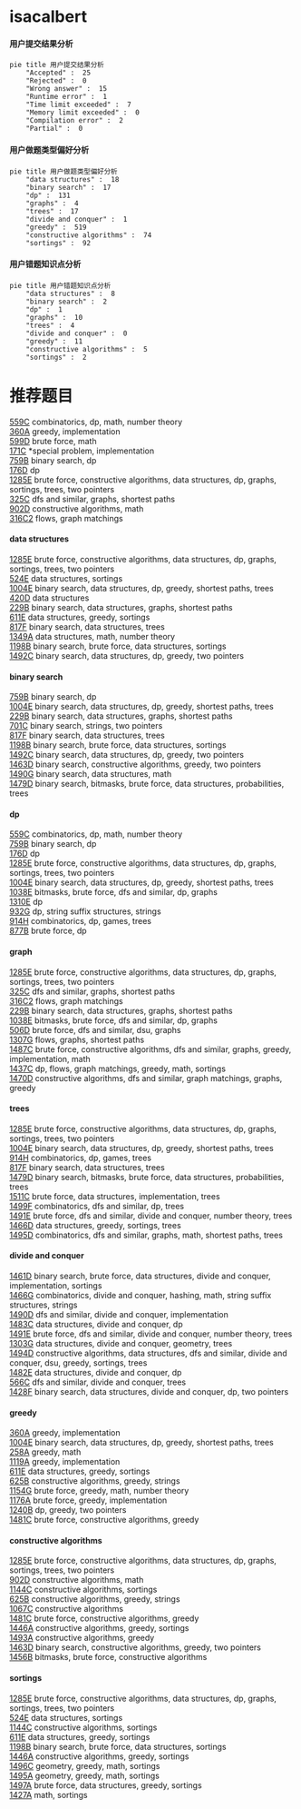 # isacalbert
<!-- tabs:start -->
#### **用户提交结果分析**

```mermaid
pie title 用户提交结果分析
    "Accepted" :  25
    "Rejected" :  0
    "Wrong answer" :  15
    "Runtime error" :  1
    "Time limit exceeded" :  7
    "Memory limit exceeded" :  0
    "Compilation error" :  2
    "Partial" :  0
```
#### **用户做题类型偏好分析**

```mermaid
pie title 用户做题类型偏好分析
    "data structures" :  18
    "binary search" :  17
    "dp" :  131
    "graphs" :  4
    "trees" :  17
    "divide and conquer" :  1
    "greedy" :  519
    "constructive algorithms" :  74
    "sortings" :  92
```
#### **用户错题知识点分析**

```mermaid
pie title 用户错题知识点分析
    "data structures" :  8
    "binary search" :  2
    "dp" :  1
    "graphs" :  10
    "trees" :  4
    "divide and conquer" :  0
    "greedy" :  11
    "constructive algorithms" :  5
    "sortings" :  2
```
<!-- tabs:end -->
# 推荐题目
[559C](http://codeforces.com/problemset/problem/559/C)		combinatorics,
                        dp,
                        math,
                        number theory		  
[360A](http://codeforces.com/problemset/problem/360/A)		greedy,
                        implementation		  
[599D](http://codeforces.com/problemset/problem/599/D)		brute force,
                        math		  
[171C](http://codeforces.com/problemset/problem/171/C)		*special problem,
                        implementation		  
[759B](https://codeforces.com/contest/759/problem/B)		binary search,
                        dp		  
[176D](http://codeforces.com/problemset/problem/176/D)		dp		  
[1285E](http://codeforces.com/problemset/problem/1285/E)		brute force,
                        constructive algorithms,
                        data structures,
                        dp,
                        graphs,
                        sortings,
                        trees,
                        two pointers		  
[325C](http://codeforces.com/problemset/problem/325/C)		dfs and similar,
                        graphs,
                        shortest paths		  
[902D](https://codeforces.com/contest/902/problem/D)		constructive algorithms,
                        math		  
[316C2](http://codeforces.com/problemset/problem/316/C2)		flows,
                        graph matchings		  
<!-- tabs:start -->
#### **data structures**
[1285E](http://codeforces.com/problemset/problem/1285/E)		brute force,
                        constructive algorithms,
                        data structures,
                        dp,
                        graphs,
                        sortings,
                        trees,
                        two pointers		  
[524E](http://codeforces.com/problemset/problem/524/E)		data structures,
                        sortings		  
[1004E](http://codeforces.com/problemset/problem/1004/E)		binary search,
                        data structures,
                        dp,
                        greedy,
                        shortest paths,
                        trees		  
[420D](http://codeforces.com/problemset/problem/420/D)		data structures		  
[229B](http://codeforces.com/problemset/problem/229/B)		binary search,
                        data structures,
                        graphs,
                        shortest paths		  
[611E](http://codeforces.com/problemset/problem/611/E)		data structures,
                        greedy,
                        sortings		  
[817F](http://codeforces.com/problemset/problem/817/F)		binary search,
                        data structures,
                        trees		  
[1349A](http://codeforces.com/problemset/problem/1349/A)		data structures,
                        math,
                        number theory		  
[1198B](http://codeforces.com/problemset/problem/1198/B)		binary search,
                        brute force,
                        data structures,
                        sortings		  
[1492C](http://codeforces.com/problemset/problem/1492/C)		binary search,
                        data structures,
                        dp,
                        greedy,
                        two pointers		  
#### **binary search**
[759B](https://codeforces.com/contest/759/problem/B)		binary search,
                        dp		  
[1004E](http://codeforces.com/problemset/problem/1004/E)		binary search,
                        data structures,
                        dp,
                        greedy,
                        shortest paths,
                        trees		  
[229B](http://codeforces.com/problemset/problem/229/B)		binary search,
                        data structures,
                        graphs,
                        shortest paths		  
[701C](http://codeforces.com/problemset/problem/701/C)		binary search,
                        strings,
                        two pointers		  
[817F](http://codeforces.com/problemset/problem/817/F)		binary search,
                        data structures,
                        trees		  
[1198B](http://codeforces.com/problemset/problem/1198/B)		binary search,
                        brute force,
                        data structures,
                        sortings		  
[1492C](http://codeforces.com/problemset/problem/1492/C)		binary search,
                        data structures,
                        dp,
                        greedy,
                        two pointers		  
[1463D](http://codeforces.com/problemset/problem/1463/D)		binary search,
                        constructive algorithms,
                        greedy,
                        two pointers		  
[1490G](http://codeforces.com/problemset/problem/1490/G)		binary search,
                        data structures,
                        math		  
[1479D](http://codeforces.com/problemset/problem/1479/D)		binary search,
                        bitmasks,
                        brute force,
                        data structures,
                        probabilities,
                        trees		  
#### **dp**
[559C](http://codeforces.com/problemset/problem/559/C)		combinatorics,
                        dp,
                        math,
                        number theory		  
[759B](https://codeforces.com/contest/759/problem/B)		binary search,
                        dp		  
[176D](http://codeforces.com/problemset/problem/176/D)		dp		  
[1285E](http://codeforces.com/problemset/problem/1285/E)		brute force,
                        constructive algorithms,
                        data structures,
                        dp,
                        graphs,
                        sortings,
                        trees,
                        two pointers		  
[1004E](http://codeforces.com/problemset/problem/1004/E)		binary search,
                        data structures,
                        dp,
                        greedy,
                        shortest paths,
                        trees		  
[1038E](http://codeforces.com/problemset/problem/1038/E)		bitmasks,
                        brute force,
                        dfs and similar,
                        dp,
                        graphs		  
[1310E](http://codeforces.com/problemset/problem/1310/E)		dp		  
[932G](http://codeforces.com/problemset/problem/932/G)		dp,
                        string suffix structures,
                        strings		  
[914H](http://codeforces.com/problemset/problem/914/H)		combinatorics,
                        dp,
                        games,
                        trees		  
[877B](http://codeforces.com/problemset/problem/877/B)		brute force,
                        dp		  
#### **graph**
[1285E](http://codeforces.com/problemset/problem/1285/E)		brute force,
                        constructive algorithms,
                        data structures,
                        dp,
                        graphs,
                        sortings,
                        trees,
                        two pointers		  
[325C](http://codeforces.com/problemset/problem/325/C)		dfs and similar,
                        graphs,
                        shortest paths		  
[316C2](http://codeforces.com/problemset/problem/316/C2)		flows,
                        graph matchings		  
[229B](http://codeforces.com/problemset/problem/229/B)		binary search,
                        data structures,
                        graphs,
                        shortest paths		  
[1038E](http://codeforces.com/problemset/problem/1038/E)		bitmasks,
                        brute force,
                        dfs and similar,
                        dp,
                        graphs		  
[506D](http://codeforces.com/problemset/problem/506/D)		brute force,
                        dfs and similar,
                        dsu,
                        graphs		  
[1307G](http://codeforces.com/problemset/problem/1307/G)		flows,
                        graphs,
                        shortest paths		  
[1487C](http://codeforces.com/problemset/problem/1487/C)		brute force,
                        constructive algorithms,
                        dfs and similar,
                        graphs,
                        greedy,
                        implementation,
                        math		  
[1437C](http://codeforces.com/problemset/problem/1437/C)		dp,
                        flows,
                        graph matchings,
                        greedy,
                        math,
                        sortings		  
[1470D](http://codeforces.com/problemset/problem/1470/D)		constructive algorithms,
                        dfs and similar,
                        graph matchings,
                        graphs,
                        greedy		  
#### **trees**
[1285E](http://codeforces.com/problemset/problem/1285/E)		brute force,
                        constructive algorithms,
                        data structures,
                        dp,
                        graphs,
                        sortings,
                        trees,
                        two pointers		  
[1004E](http://codeforces.com/problemset/problem/1004/E)		binary search,
                        data structures,
                        dp,
                        greedy,
                        shortest paths,
                        trees		  
[914H](http://codeforces.com/problemset/problem/914/H)		combinatorics,
                        dp,
                        games,
                        trees		  
[817F](http://codeforces.com/problemset/problem/817/F)		binary search,
                        data structures,
                        trees		  
[1479D](http://codeforces.com/problemset/problem/1479/D)		binary search,
                        bitmasks,
                        brute force,
                        data structures,
                        probabilities,
                        trees		  
[1511C](http://codeforces.com/problemset/problem/1511/C)		brute force,
                        data structures,
                        implementation,
                        trees		  
[1499F](http://codeforces.com/problemset/problem/1499/F)		combinatorics,
                        dfs and similar,
                        dp,
                        trees		  
[1491E](http://codeforces.com/problemset/problem/1491/E)		brute force,
                        dfs and similar,
                        divide and conquer,
                        number theory,
                        trees		  
[1466D](http://codeforces.com/problemset/problem/1466/D)		data structures,
                        greedy,
                        sortings,
                        trees		  
[1495D](http://codeforces.com/problemset/problem/1495/D)		combinatorics,
                        dfs and similar,
                        graphs,
                        math,
                        shortest paths,
                        trees		  
#### **divide and conquer**
[1461D](http://codeforces.com/problemset/problem/1461/D)		binary search,
                        brute force,
                        data structures,
                        divide and conquer,
                        implementation,
                        sortings		  
[1466G](http://codeforces.com/problemset/problem/1466/G)		combinatorics,
                        divide and conquer,
                        hashing,
                        math,
                        string suffix structures,
                        strings		  
[1490D](http://codeforces.com/problemset/problem/1490/D)		dfs and similar,
                        divide and conquer,
                        implementation		  
[1483C](https://codeforces.com/contest/1483/problem/C)		data structures,
                        divide and conquer,
                        dp		  
[1491E](http://codeforces.com/problemset/problem/1491/E)		brute force,
                        dfs and similar,
                        divide and conquer,
                        number theory,
                        trees		  
[1303G](http://codeforces.com/problemset/problem/1303/G)		data structures,
                        divide and conquer,
                        geometry,
                        trees		  
[1494D](http://codeforces.com/problemset/problem/1494/D)		constructive algorithms,
                        data structures,
                        dfs and similar,
                        divide and conquer,
                        dsu,
                        greedy,
                        sortings,
                        trees		  
[1482E](http://codeforces.com/problemset/problem/1482/E)		data structures,
                        divide and conquer,
                        dp		  
[566C](http://codeforces.com/problemset/problem/566/C)		dfs and similar,
                        divide and conquer,
                        trees		  
[1428F](http://codeforces.com/problemset/problem/1428/F)		binary search,
                        data structures,
                        divide and conquer,
                        dp,
                        two pointers		  
#### **greedy**
[360A](http://codeforces.com/problemset/problem/360/A)		greedy,
                        implementation		  
[1004E](http://codeforces.com/problemset/problem/1004/E)		binary search,
                        data structures,
                        dp,
                        greedy,
                        shortest paths,
                        trees		  
[258A](http://codeforces.com/problemset/problem/258/A)		greedy,
                        math		  
[1119A](http://codeforces.com/problemset/problem/1119/A)		greedy,
                        implementation		  
[611E](http://codeforces.com/problemset/problem/611/E)		data structures,
                        greedy,
                        sortings		  
[625B](http://codeforces.com/problemset/problem/625/B)		constructive algorithms,
                        greedy,
                        strings		  
[1154G](http://codeforces.com/problemset/problem/1154/G)		brute force,
                        greedy,
                        math,
                        number theory		  
[1176A](http://codeforces.com/problemset/problem/1176/A)		brute force,
                        greedy,
                        implementation		  
[1240B](https://codeforces.com/contest/1240/problem/B)		dp,
                        greedy,
                        two pointers		  
[1481C](http://codeforces.com/problemset/problem/1481/C)		brute force,
                        constructive algorithms,
                        greedy		  
#### **constructive algorithms**
[1285E](http://codeforces.com/problemset/problem/1285/E)		brute force,
                        constructive algorithms,
                        data structures,
                        dp,
                        graphs,
                        sortings,
                        trees,
                        two pointers		  
[902D](https://codeforces.com/contest/902/problem/D)		constructive algorithms,
                        math		  
[1144C](http://codeforces.com/problemset/problem/1144/C)		constructive algorithms,
                        sortings		  
[625B](http://codeforces.com/problemset/problem/625/B)		constructive algorithms,
                        greedy,
                        strings		  
[1067C](http://codeforces.com/problemset/problem/1067/C)		constructive algorithms		  
[1481C](http://codeforces.com/problemset/problem/1481/C)		brute force,
                        constructive algorithms,
                        greedy		  
[1446A](http://codeforces.com/problemset/problem/1446/A)		constructive algorithms,
                        greedy,
                        sortings		  
[1493A](http://codeforces.com/problemset/problem/1493/A)		constructive algorithms,
                        greedy		  
[1463D](http://codeforces.com/problemset/problem/1463/D)		binary search,
                        constructive algorithms,
                        greedy,
                        two pointers		  
[1456B](https://codeforces.com/contest/1456/problem/B)		bitmasks,
                        brute force,
                        constructive algorithms		  
#### **sortings**
[1285E](http://codeforces.com/problemset/problem/1285/E)		brute force,
                        constructive algorithms,
                        data structures,
                        dp,
                        graphs,
                        sortings,
                        trees,
                        two pointers		  
[524E](http://codeforces.com/problemset/problem/524/E)		data structures,
                        sortings		  
[1144C](http://codeforces.com/problemset/problem/1144/C)		constructive algorithms,
                        sortings		  
[611E](http://codeforces.com/problemset/problem/611/E)		data structures,
                        greedy,
                        sortings		  
[1198B](http://codeforces.com/problemset/problem/1198/B)		binary search,
                        brute force,
                        data structures,
                        sortings		  
[1446A](http://codeforces.com/problemset/problem/1446/A)		constructive algorithms,
                        greedy,
                        sortings		  
[1496C](https://codeforces.com/contest/1496/problem/C)		geometry,
                        greedy,
                        math,
                        sortings		  
[1495A](http://codeforces.com/problemset/problem/1495/A)		geometry,
                        greedy,
                        math,
                        sortings		  
[1497A](http://codeforces.com/problemset/problem/1497/A)		brute force,
                        data structures,
                        greedy,
                        sortings		  
[1427A](http://codeforces.com/problemset/problem/1427/A)		math,
                        sortings		  
<!-- tabs:end -->
